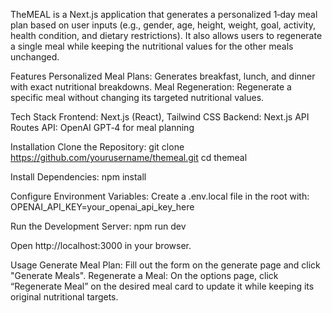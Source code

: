TheMEAL is a Next.js application that generates a personalized 1‑day meal plan based on user inputs (e.g., gender, age, height, weight, goal, activity, health condition, and dietary restrictions). It also allows users to regenerate a single meal while keeping the nutritional values for the other meals unchanged.

Features
Personalized Meal Plans: Generates breakfast, lunch, and dinner with exact nutritional breakdowns.
Meal Regeneration: Regenerate a specific meal without changing its targeted nutritional values.

Tech Stack
Frontend: Next.js (React), Tailwind CSS
Backend: Next.js API Routes
API: OpenAI GPT‑4 for meal planning

Installation
Clone the Repository:
git clone https://github.com/yourusername/themeal.git
cd themeal

Install Dependencies:
npm install

Configure Environment Variables:
Create a .env.local file in the root with:
OPENAI_API_KEY=your_openai_api_key_here

Run the Development Server:
npm run dev

Open http://localhost:3000 in your browser.

Usage
Generate Meal Plan: Fill out the form on the generate page and click "Generate Meals".
Regenerate a Meal: On the options page, click “Regenerate Meal” on the desired meal card to update it while keeping its original nutritional targets.
